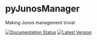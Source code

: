 pyJunosManager
==============

Making Junos management trivial

[![Documentation Status](https://readthedocs.org/projects/pyjunosmanager/badge/?version=latest)](https://readthedocs.org/projects/pyjunosmanager/?badge=latest)
[![Latest Version](https://pypip.in/version/pyjunosmanager/badge.svg)](https://pypi.python.org/pypi/pyjunosmanager/)
